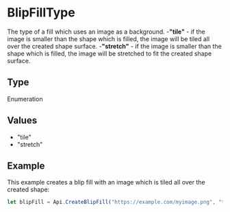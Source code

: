# BlipFillType

The type of a fill which uses an image as a background.
-**"tile"** - if the image is smaller than the shape which is filled, the image will be tiled all over the created shape surface.
-**"stretch"** - if the image is smaller than the shape which is filled, the image will be stretched to fit the created shape surface.

## Type

Enumeration

## Values

- "tile"
- "stretch"


## Example

This example creates a blip fill with an image which is tiled all over the created shape:

```javascript editor-xlsx
let blipFill = Api.CreateBlipFill("https://example.com/myimage.png", "tile");
```
